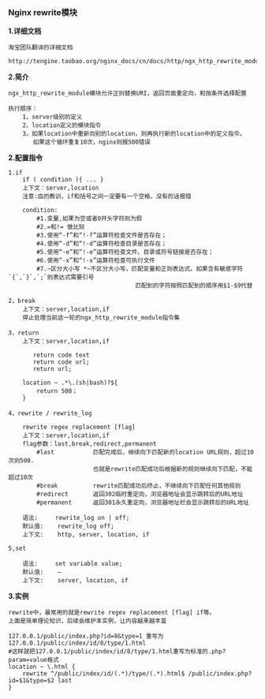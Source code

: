 ### Nginx rewrite模块

**1.详细文档**
	
	淘宝团队翻译的详细文档

	http://tengine.taobao.org/nginx_docs/cn/docs/http/ngx_http_rewrite_module.html

**2.简介**

	ngx_http_rewrite_module模块允许正则替换URI，返回页面重定向，和按条件选择配置

	执行顺序：
		1，server级别的定义
		2，location定义的模块指令
		3，如果location中重新向别的location，则再执行新的location中的定义指令。
		   如果这个循环重复10次，nginx则报500错误

**2.配置指令**
	
	1.if
		if ( condition ){ ... }
		上下文：server,location
		注意:血的教训，if和括号之间一定要有一个空格，没有的话报错
		
		condition:
			#1.变量,如果为空或者0开头字符则为假
			#2.=和!= 做比较	
			#3.使用“-f”和“!-f”运算符检查文件是否存在；
			#4.使用“-d”和“!-d”运算符检查目录是否存在；
			#5.使用“-e”和“!-e”运算符检查文件、目录或符号链接是否存在；
			#6.使用“-x”和“!-x”运算符检查可执行文件
			#7.~区分大小写 *~不区分大小写，匹配变量和正则表达式。如果含有敏感字符`{`,`}`,`;`则表达式需要引号
										匹配到的字符按照匹配到的顺序用$1-$9代替

	2，break
		上下文：server,location,if
		停止处理当前这一轮的ngx_http_rewrite_module指令集

	3，return 
		上下文：server,location,if

		   return code text
		   return code url;
		   return url;

		location ~ .*\.(sh|bash)?${
			return 500；
		}

	4，rewrite / rewrite_log

		rewrite regex replacement [flag]
		上下文：server,location,if
		flag参数：last,break,redirect,permanent
			#last			匹配完成后，继续向下匹配新的location URL规则，超过10次则500.
						    也就是rewrite匹配成功后根据新的规则继续向下匹配，不能超过10次
			#break			rewrite匹配成功后终止，不继续向下匹配任何其他规则
			#redirect       返回302临时重定向，浏览器地址会显示跳转后的URL地址
			#permanent		返回301永久重定向，浏览器地址栏会显示跳转后的URL地址

		语法: 	rewrite_log on | off;
		默认值: 	rewrite_log off;
		上下文: 	http, server, location, if

    5,set 
	
		语法: 	set variable value;
		默认值: 	—
		上下文: 	server, location, if


**3.实例**

	rewrite中，最常用的就是rewrite regex replacement [flag] if等。
	上面是简单理论知识，后续会维护本实例，让内容越来越丰富

	127.0.0.1/public/index.php?id=8&type=1 重写为127.0.0.1/public/index/id/8/type/1.html
	#这样就把127.0.0.1/public/index/id/8/type/1.html重写为标准的.php?param=value格式
	location ~ \.html {
		rewrite ^/public/index/id/(.*)/type/(.*).html$ /public/index.php?id=$1&type=$2 last
	}
